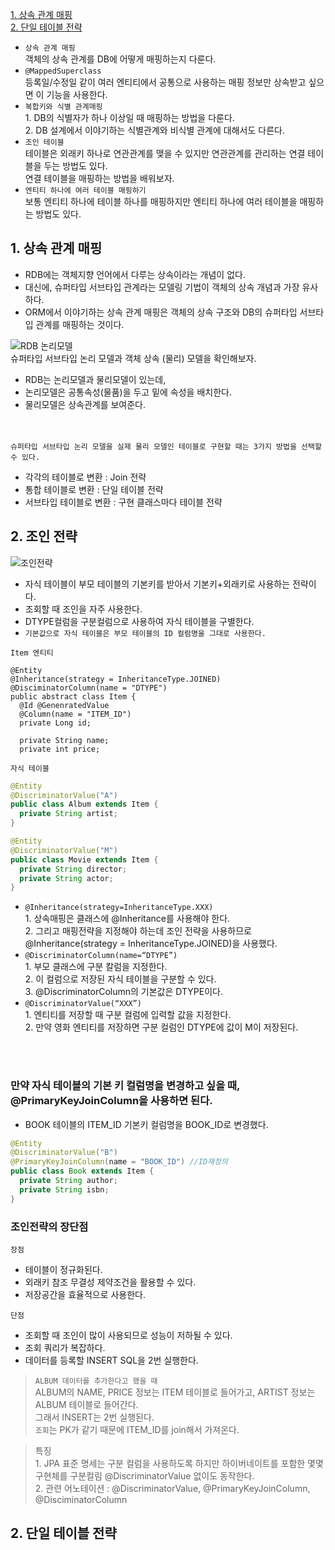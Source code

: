 [1. 상속 관계 매핑](#1-상속-관계-매핑) <br>
[2. 단일 테이블 전략](#2-단일-테이블-전략)<br>

+ `상속 관계 매핑` <br>  객체의 상속 관계를 DB에 어떻게 매핑하는지 다룬다. 
+ `@MappedSuperclass` <br>  등록일/수정일 같이 여러 엔티티에서 공통으로 사용하는 매핑 정보만 상속받고 싶으면 이 기능을 사용한다.
+ `복합키와 식별 관계매핑` <br> 1. DB의 식별자가 하나 이상일 때 매핑하는 방법을 다룬다. <br> 2. DB 설계에서 이야기하는 식별관계와 비식별 관계에 대해서도 다른다.
+ `조인 테이블` <br>  테이블은 외래키 하나로 연관관계를 맺을 수 있지만 연관관계를 관리하는 연결 테이블을 두는 방법도 있다. <br> 연결 테이블을 매핑하는 방법을 배워보자.
+ `엔티티 하나에 여러 테이블 매핑하기` <br> 보통 엔티티 하나에 테이블 하나를 매핑하지만 엔티티 하나에 여러 테이블을 매핑하는 방법도 있다.

## 1. 상속 관계 매핑
+ RDB에는 객체지향 언어에서 다루는 상속이라는 개념이 없다.
+ 대신에, 슈퍼타입 서브타입 관계라는 모델링 기법이 객체의 상속 개념과 가장 유사하다.
+ ORM에서 이야기하는 상속 관계 매핑은 객체의 상속 구조와 DB의 슈퍼타입 서브타입 관계를 매핑하는 것이다.

![RDB 논리모델](https://user-images.githubusercontent.com/57389368/186872632-2791a219-2b80-435a-a52d-f664251f8b46.JPG) <br>
슈퍼타입 서브타입 논리 모델과 객체 상속 (물리) 모델을 확인해보자. <br>
+ RDB는 논리모델과 물리모델이 있는데,
+ 논리모델은 공통속성(물품)을 두고 밑에 속성을 배치한다. 
+ 물리모델은 상속관계를 보여준다.

<br><br>
`슈퍼타입 서브타입 논리 모델을 실제 물리 모델인 테이블로 구현할 때는 3가지 방법을 선택할 수 있다.` <br>
+ 각각의 테이블로 변환 : Join 전략
+ 통합 테이블로 변환 : 단일 테이블 전략
+ 서브타입 테이블로 변환 : 구현 클래스마다 테이블 전략

## 2. 조인 전략
![조인전략](https://user-images.githubusercontent.com/57389368/186875031-bb86ce93-3348-4155-955f-2d5029cbe5b9.JPG) <br>
+ 자식 테이블이 부모 테이블의 기본키를 받아서 기본키+외래키로 사용하는 전략이다.
+ 조회할 때 조인을 자주 사용한다.
+ DTYPE컬럼을 구분컬럼으로 사용하여 자식 테이블을 구별한다.
+ `기본값으로 자식 테이블은 부모 테이블의 ID 컬럼명을 그대로 사용한다.`

`Item 엔티티` <br>
```jaa
@Entity
@Inheritance(strategy = InheritanceType.JOINED)
@DisciminatorColumn(name = "DTYPE")
public abstract class Item {
  @Id @GenenratedValue
  @Column(name = "ITEM_ID")
  private Long id;
  
  private String name;
  private int price;
```

`자식 테이블` <br>
```java
@Entity
@DiscriminatorValue("A")
public class Album extends Item {
  private String artist;
}
```

```java
@Entity
@DiscriminatorValue("M")
public class Movie extends Item {
  private String director;
  private String actor;
}
```

+ `@Inheritance(strategy=InheritanceType.XXX)` <br> 1. 상속매핑은 클래스에 @Inheritance를 사용해야 한다. <br> 2. 그리고 매핑전략을 지정해야 하는데 조인 전략을 사용하므로 @Inheritance(strategy = InheritanceType.JOINED)을 사용했다.
+ `@DiscriminatorColumn(name=“DTYPE”)` <br> 1. 부모 클래스에 구분 칼럼을 지정한다. <br> 2. 이 컬럼으로 저장된 자식 테이블을 구분할 수 있다. <br> 3. @DiscriminatorColumn의 기본값은 DTYPE이다.
+ `@DiscriminatorValue(“XXX”)` <br> 1. 엔티티를 저장할 때 구분 컬럼에 입력할 값을 지정한다. <br> 2. 만약 영화 엔티티를 저장하면 구분 컬럼인 DTYPE에 값이 M이 저장된다.

 <br> <br>
 
### 만약 자식 테이블의 기본 키 컬럼명을 변경하고 싶을 때, @PrimaryKeyJoinColumn을 사용하면 된다.
+ BOOK 테이블의 ITEM_ID 기본키 컬럼명을 BOOK_ID로 변경했다.

```java
@Entity
@DiscriminatorValue("B")
@PrimaryKeyJoinColumn(name = "BOOK_ID") //ID재정의
public class Book extends Item { 
  private String author;
  private String isbn;    
}
```

### 조인전략의 장단점
`장점` <br>
+ 테이블이 정규화된다.
+ 외래키 참조 무결성 제약조건을 활용할 수 있다.
+ 저장공간을 효율적으로 사용한다.

`단점`<br>
+ 조회할 때 조인이 많이 사용되므로 성능이 저하될 수 있다.
+ 조회 쿼리가 복잡하다.
+ 데이터를 등록할 INSERT SQL을 2번 실행한다.

> `ALBUM 데이터를 추가한다고 했을 때` <br> ALBUM의 NAME, PRICE 정보는 ITEM 테이블로 들어가고, ARTIST 정보는 ALBUM 테이블로 들어간다. <br> 그래서 INSERT는 2번 실행된다.
> <br> `조회`는 PK가 같기 때문에 ITEM_ID를 join해서 가져온다. 

> 특징 <br> 1. JPA 표준 명세는 구분 컬럼을 사용하도록 하지만 하이버네이트를 포함한 몇몇 구현체를 구분컬림 @DiscriminatorValue 없이도 동작한다. <br>
> 2. 관련 어노테이션 : @DiscriminatorValue, @PrimaryKeyJoinColumn, @DisciminatorColumn


## 2. 단일 테이블 전략







